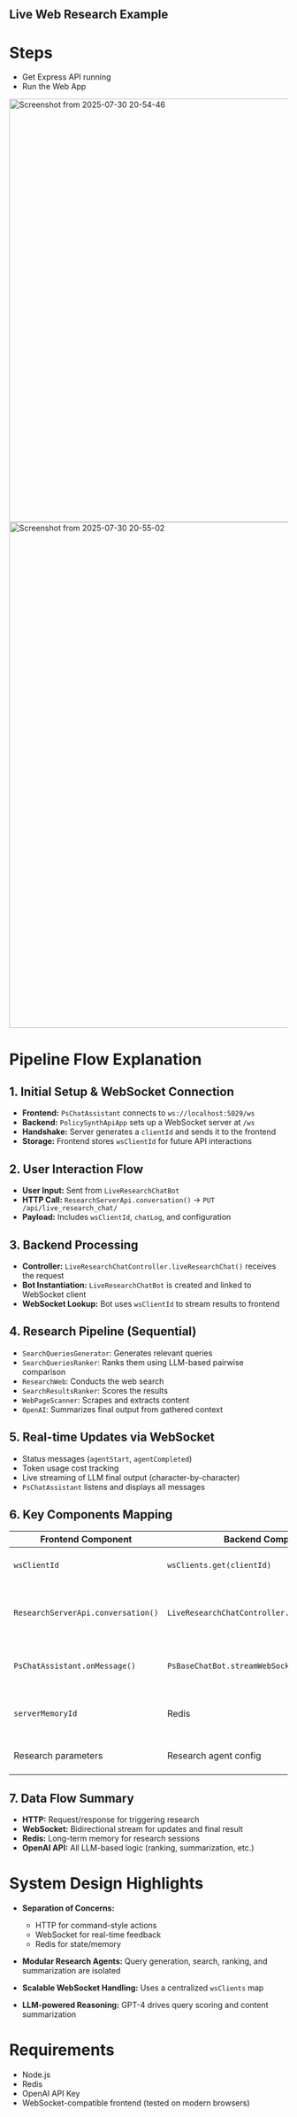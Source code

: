## Live Web Research Example

# Steps
- Get Express API running
- Run the Web App
<img width="1158" height="765" alt="Screenshot from 2025-07-30 20-54-46" src="https://github.com/user-attachments/assets/03a34d7c-ddff-4a31-b824-d8343566a101" />

<img width="1184" height="914" alt="Screenshot from 2025-07-30 20-55-02" src="https://github.com/user-attachments/assets/df6a51d4-b4d5-4626-aa1c-ef898d8e0b41" />



# Pipeline Flow Explanation

## 1. Initial Setup & WebSocket Connection

- **Frontend:** `PsChatAssistant` connects to `ws://localhost:5029/ws`
- **Backend:** `PolicySynthApiApp` sets up a WebSocket server at `/ws`
- **Handshake:** Server generates a `clientId` and sends it to the frontend
- **Storage:** Frontend stores `wsClientId` for future API interactions

## 2. User Interaction Flow

- **User Input:** Sent from `LiveResearchChatBot`
- **HTTP Call:** `ResearchServerApi.conversation()` → `PUT /api/live_research_chat/`
- **Payload:** Includes `wsClientId`, `chatLog`, and configuration

## 3. Backend Processing

- **Controller:** `LiveResearchChatController.liveResearchChat()` receives the request
- **Bot Instantiation:** `LiveResearchChatBot` is created and linked to WebSocket client
- **WebSocket Lookup:** Bot uses `wsClientId` to stream results to frontend

## 4. Research Pipeline (Sequential)

- `SearchQueriesGenerator`: Generates relevant queries
- `SearchQueriesRanker`: Ranks them using LLM-based pairwise comparison
- `ResearchWeb`: Conducts the web search
- `SearchResultsRanker`: Scores the results
- `WebPageScanner`: Scrapes and extracts content
- `OpenAI`: Summarizes final output from gathered context

## 5. Real-time Updates via WebSocket

- Status messages (`agentStart`, `agentCompleted`)
- Token usage cost tracking
- Live streaming of LLM final output (character-by-character)
- `PsChatAssistant` listens and displays all messages

## 6. Key Components Mapping

| Frontend Component                  | Backend Component                          | Purpose                             |
|-----------------------------------|-------------------------------------------|-----------------------------------|
| `wsClientId`                      | `wsClients.get(clientId)`                  | WebSocket client mapping           |
| `ResearchServerApi.conversation()` | `LiveResearchChatController.liveResearchChat()` | API endpoint for triggering research |
| `PsChatAssistant.onMessage()`     | `PsBaseChatBot.streamWebSocketResponses()` | Handle and display WebSocket messages |
| `serverMemoryId`                  | Redis                                     | Persistent memory for chat/costs   |
| Research parameters               | Research agent config                      | Control pipeline behavior          |

## 7. Data Flow Summary

- **HTTP:** Request/response for triggering research
- **WebSocket:** Bidirectional stream for updates and final result
- **Redis:** Long-term memory for research sessions
- **OpenAI API:** All LLM-based logic (ranking, summarization, etc.)

# System Design Highlights

- **Separation of Concerns:**
  - HTTP for command-style actions
  - WebSocket for real-time feedback
  - Redis for state/memory

- **Modular Research Agents:** Query generation, search, ranking, and summarization are isolated
- **Scalable WebSocket Handling:** Uses a centralized `wsClients` map
- **LLM-powered Reasoning:** GPT-4 drives query scoring and content summarization

# Requirements

- Node.js
- Redis
- OpenAI API Key
- WebSocket-compatible frontend (tested on modern browsers)
